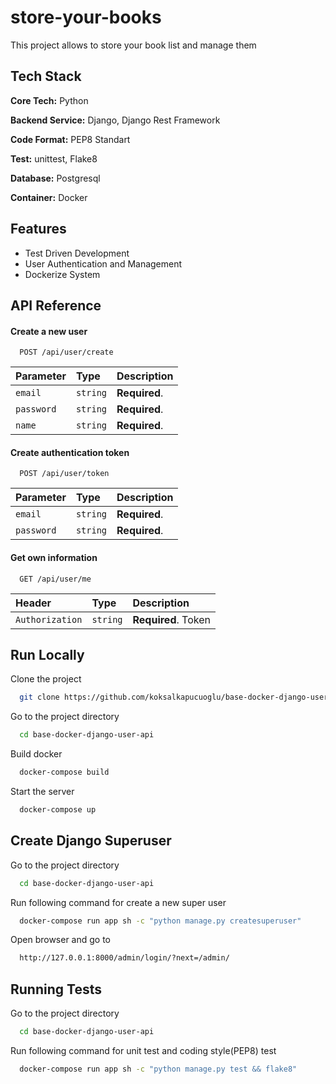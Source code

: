 # store-your-books
This project allows to store your book list and manage them
## Tech Stack

**Core Tech:** Python

**Backend Service:** Django, Django Rest Framework

**Code Format:** PEP8 Standart

**Test:** unittest, Flake8

**Database:** Postgresql

**Container:** Docker

## Features

- Test Driven Development
- User Authentication and Management
- Dockerize System

## API Reference

#### Create a new user

```
  POST /api/user/create
```

| Parameter | Type     | Description                |
| :-------- | :------- | :------------------------- |
| `email` | `string` | **Required**.  |
| `password` | `string` | **Required**.|
| `name` | `string` | **Required**.|

#### Create authentication token

```
  POST /api/user/token
```

| Parameter | Type     | Description                |
| :-------- | :------- | :------------------------- |
| `email` | `string` | **Required**.  |
| `password` | `string` | **Required**.|

#### Get own information

```
  GET /api/user/me
```

| Header | Type     | Description                |
| :-------- | :------- | :------------------------- |
| `Authorization` | `string` | **Required**. Token <token>|

## Run Locally

Clone the project

```bash
  git clone https://github.com/koksalkapucuoglu/base-docker-django-user-api.git
```

Go to the project directory

```bash
  cd base-docker-django-user-api
```

Build docker

```bash
  docker-compose build
```

Start the server

```bash
  docker-compose up
```

## Create Django Superuser 

Go to the project directory

```bash
  cd base-docker-django-user-api
```

Run following command for create a new super user
```bash
  docker-compose run app sh -c "python manage.py createsuperuser"
```
Open browser and go to

```bash
  http://127.0.0.1:8000/admin/login/?next=/admin/
```

## Running Tests

Go to the project directory

```bash
  cd base-docker-django-user-api
```

Run following command for unit test and coding style(PEP8) test

```bash
  docker-compose run app sh -c "python manage.py test && flake8"
```


